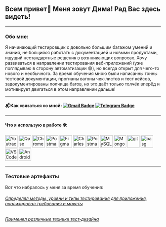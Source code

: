 ## Всем привет👋 Меня зовут Дима! Рад Вас здесь видеть!
---
### Обо мне:

  Я начинающий тестировщик с довольно большим багажом умений и знаний, не боящийся работать с документацией и новыми продуктами, ищущий нестандартные решения в вознникающих вопросах. Хочу развиваться в направлении тестирования веб-приложений (уже поглядываю в сторону автоматизации 😄), но всегда открыт для чего-то нового и необычного. За время обучения мною были написанны тонны тестовой документации, прогнаны вагоны чек-листов и тест кейсов, задокументированы полчища багов, но это даёт только толчёк вперёд и мотивирует двигаться в этом направлении дальше!

---
#### 📬Как связаться со мной: [![Gmail Badge](https://img.shields.io/badge/-Gmail-red?style=flag&logo=Gmail&logoColor=white)](mailto:dmitriykarpilov@gmail.com) [![Telegram Badge](https://img.shields.io/badge/Telegram-2CA5E0?style=flat-squeare&logo=telegram&logoColor=white)](https://t.me/dzmikar)

---
#### Что я использую в работе 🛠️
<div>
  <img src="https://camo.githubusercontent.com/20f5b0840eea07c7b3b2cf198e1f3878f54cacd1ee80662c4833b020f0451db1/68747470733a2f2f75706c6f61642e77696b696d656469612e6f72672f77696b6970656469612f636f6d6d6f6e732f7468756d622f382f38642f596f75547261636b5f49636f6e2e7376672f3130323470782d596f75547261636b5f49636f6e2e7376672e706e673f3230323030383033303832323438" title="Youtrack" alt="Youtrack" width="40" height="40"/> 
  <img src="https://media.rbcdn.ru/media/rbdata/qase.jpg.300x300_q100.jpg" title="Qase" alt="Qase" width="40" height="40"/>
   <img src="https://camo.githubusercontent.com/25f6f3de7ca12c8c300b6f0a7b37c48c1e6176ded2f38d770a9d5e9b9d24fce7/68747470733a2f2f64333377756272666b69306c36382e636c6f756466726f6e742e6e65742f333862356339353361343636373336363638356435356462353564303537633836646231666335342f61306664632f7374617469632f61636165366232346439343033343736363163613930316561303766343763312f6368726f6d652d6465762d6c6f676f2d69636f6e2e706e67" title="Chrome DevTools" alt="Chrome DevTools" width="40" height="40"/>
    <img src="https://camo.githubusercontent.com/66653fb9b350122ece0a9db72f67c75ec0316efe11126b7c7e46296ce64e2561/68747470733a2f2f7777772e7376677265706f2e636f6d2f73686f772f3335343230322f706f73746d616e2d69636f6e2e737667" title="Postman" alt="Postman" width="40" height="40"/>
  <img src="https://camo.githubusercontent.com/e39dd3b8f4afd6976f4978888b37cdaf52b825afb08eb36c99d92e2e63562553/68747470733a2f2f63646e2e6a7364656c6976722e6e65742f67682f64657669636f6e732f64657669636f6e2f69636f6e732f6669676d612f6669676d612d6f726967696e616c2e737667" title="Figma" alt="Figma" width="40" height="40"/>
  <img src="https://files.betamax.kodeco.com/attachments/videos/836/55f74348-5149-4f54-9544-9d70a32d03be.png" title="Charles Proxy" alt="Charles Proxy" width="40" height="40"/>
   <img src="https://camo.githubusercontent.com/66653fb9b350122ece0a9db72f67c75ec0316efe11126b7c7e46296ce64e2561/68747470733a2f2f7777772e7376677265706f2e636f6d2f73686f772f3335343230322f706f73746d616e2d69636f6e2e737667" title="Postman" alt="Postman" width="40" height="40"/>
  <img src="https://e7.pngegg.com/pngimages/1004/915/png-clipart-mysql-relational-database-management-system-innodb-mysql-marine-mammal-logo-thumbnail.png" title="MySQL" alt="MySQL" width="40" height="40"/>
  <img src="https://camo.githubusercontent.com/90700a62313a7ab044939bb96a71304f22a7e179cc503cd565b2e793e4f492c0/68747470733a2f2f63646e2e6a7364656c6976722e6e65742f67682f64657669636f6e732f64657669636f6e2f69636f6e732f6d6f6e676f64622f6d6f6e676f64622d6f726967696e616c2e737667" title="MongoBD" alt="MongoBD" width="40" height="40"/>
  <img src="https://camo.githubusercontent.com/15166a15835f145259844be455ab5945594a70c48a3090aa83d193bd5e3e9bc5/68747470733a2f2f63646e2e6a7364656c6976722e6e65742f67682f64657669636f6e732f64657669636f6e2f69636f6e732f6769742f6769742d6f726967696e616c2e737667" title="git" alt="git" width="40" height="40"/>
  <img src="https://camo.githubusercontent.com/5c044fed6aa08eec970838d36070af4a8309cafe189cad03f34fbac32f7abf08/68747470733a2f2f75706c6f61642e77696b696d656469612e6f72672f77696b6970656469612f636f6d6d6f6e732f7468756d622f342f34622f426173685f4c6f676f5f436f6c6f7265642e7376672f3130323470782d426173685f4c6f676f5f436f6c6f7265642e7376672e706e673f3230313830373233303534333530" title="bash" alt="basg" width="40" height="40"/>
  <img src="https://camo.githubusercontent.com/f39f203ca1defeb47e3505ef9044d3303c038c60de7e67f6c229992602e59128/68747470733a2f2f63646e2e6a7364656c6976722e6e65742f67682f64657669636f6e732f64657669636f6e2f69636f6e732f7673636f64652f7673636f64652d6f726967696e616c2e737667" title="VSCode" alt="VSCode" width="40" height="40"/>
  <img src="https://camo.githubusercontent.com/e70b799e72de2cbcbdfc253cc4dfd3fb42eb4923972611b9e68f206b4bdff88f/68747470733a2f2f63646e2e6a7364656c6976722e6e65742f67682f64657669636f6e732f64657669636f6e2f69636f6e732f616e64726f696473747564696f2f616e64726f696473747564696f2d6f726967696e616c2e737667" title="Android Studio" alt="Android Studio" width="40" height="40"/>
</div>

---
### Тестовые артефакты 
Вот что набралось у меня за время обучения:
###### [Определял методы, уровни и типы тестирования для приложения, анализировал требования и макеты](https://github.com/KarpilovD/theory)
###### [Применял различные техники тест-дизайна](https://github.com/KarpilovD/design)
[]()
[]()
[]()
[]()
[]()
[]()
[]()
